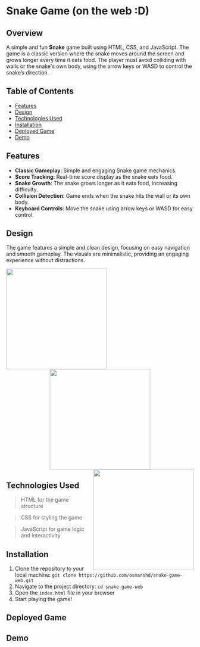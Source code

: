 # Snake Game (on the web :D)

## Overview
A simple and fun **Snake** game built using HTML, CSS, and JavaScript. The game is a classic version where the snake moves around the screen and grows longer every time it eats food. The player must avoid colliding with walls or the snake's own body, using the arrow keys or WASD to control the snake’s direction. 

## Table of Contents
+ [Features](#features)
+ [Design](#design)
+ [Technologies Used](#technologies-used)
+ [Installation](#installation)
+ [Deployed Game](#deployed-game)
+ [Demo](#demo)
  
## Features
+ **Classic Gameplay**: Simple and engaging Snake game mechanics.
+ **Score Tracking**: Real-time score display as the snake eats food.
+ **Snake Growth**: The snake grows longer as it eats food, increasing difficulty.
+ **Collision Detection**: Game ends when the snake hits the wall or its own body.
+ **Keyboard Controls**: Move the snake using arrow keys or WASD for easy control.

## Design
The game features a simple and clean design, focusing on easy navigation and smooth gameplay. The visuals are minimalistic, providing an engaging experience without distractions. 
<p align="center">
  <img src=https://github.com/user-attachments/assets/3182b43c-92be-4536-ad6e-a457e92f811c align="left" width=270 height=270> 
  <img src=https://github.com/user-attachments/assets/5cd2f3ed-8b27-4318-8935-a222d682f376 width=270 height=270> 
  <img src=https://github.com/user-attachments/assets/b5908914-ef41-454b-a53b-f8a2e3bb03a4 align="right" width=270 height=270>
</p>

## Technologies Used
> HTML for the game structure

> CSS for styling the game

> JavaScript for game logic and interactivity

## Installation
1. Clone the repository to your local machine: 
`git clone https://github.com/osmanshd/snake-game-web.git`
2. Navigate to the project directory: `cd snake-game-web`
3. Open the `index.html` file in your browser
4. Start playing the game!

## Deployed Game


## Demo
